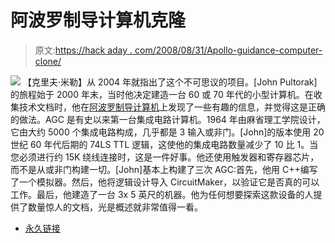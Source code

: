 # 阿波罗制导计算机克隆

> 原文:[https://hack aday . com/2008/08/31/Apollo-guidance-computer-clone/](https://hackaday.com/2008/08/31/apollo-guidance-computer-clone/)

![](../Images/2bbda289439aa1ab7a3bcdfc268c821f.png)
【克里夫·米勒】从 2004 年就指出了这个不可思议的项目。[John Pultorak]的旅程始于 2000 年末，当时他决定建造一台 60 或 70 年代的小型计算机。在收集技术文档时，他在[阿波罗制导计算机](http://klabs.org/history/build_agc/)上发现了一些有趣的信息，并觉得这是正确的做法。AGC 是有史以来第一台集成电路计算机。1964 年由麻省理工学院设计，它由大约 5000 个集成电路构成，几乎都是 3 输入或非门。[John]的版本使用 20 世纪 60 年代后期的 74LS TTL 逻辑，这使他的集成电路数量减少了 10 比 1。当您必须进行约 15K 绕线连接时，这是一件好事。他还使用触发器和寄存器芯片，而不是从或非门构建一切。[John]基本上构建了三次 AGC:首先，他用 C++编写了一个模拟器。然后，他将逻辑设计导入 CircuitMaker，以验证它是否真的可以工作。最后，他建造了一台 3x 5 英尺的机器。他为任何想要探索这款设备的人提供了数量惊人的文档，光是概述就非常值得一看。

*   [永久链接](http://klabs.org/history/build_agc/)